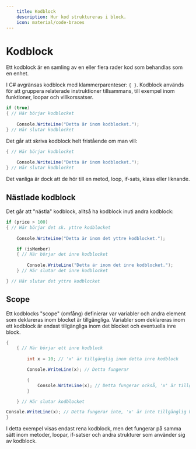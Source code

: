 ```yaml
---
    title: Kodblock
    description: Hur kod struktureras i block.
    icon: material/code-braces
---
```


# Kodblock
Ett kodblock är en samling av en eller flera rader kod som behandlas som en enhet. 

I C# avgränsas kodblock med klammerparenteser: `{ }`. Kodblock används för att gruppera relaterade instruktioner tillsammans, till exempel inom funktioner, loopar och villkorssatser.

```csharp
if (true)
{ // Här börjar kodblocket
    
    Console.WriteLine("Detta är inom kodblocket.");
} // Här slutar kodblocket
```

Det går att skriva kodblock helt fristående om man vill:
```csharp
{ // Här börjar kodblocket
    
    Console.WriteLine("Detta är inom kodblocket.");
} // Här slutar kodblocket
```
Det vanliga är dock att de hör till en metod, loop, if-sats, klass eller liknande.

## Nästlade kodblock

Det går att "nästla" kodblock, alltså ha kodblock inuti andra kodblock:
```csharp
if (price > 100)
{ // Här börjar det sk. yttre kodblocket
    
    Console.WriteLine("Detta är inom det yttre kodblocket.");

    if (isMember)
    { // Här börjar det inre kodblocket
        
        Console.WriteLine("Detta är inom det inre kodblocket.");
    } // Här slutar det inre kodblocket

} // Här slutar det yttre kodblocket
```

## Scope

Ett kodblocks "scope" (omfång) definierar var variabler och andra element som deklareras inom blocket är tillgängliga. Variabler som deklareras inom ett kodblock är endast tillgängliga inom det blocket och eventuella inre block.

```csharp
{
    { // Här börjar ett inre kodblock
        
        int x = 10; // 'x' är tillgänglig inom detta inre kodblock

        Console.WriteLine(x); // Detta fungerar

        {
            Console.WriteLine(x); // Detta fungerar också, 'x' är tillgänglig här
        }

    } // Här slutar kodblocket

Console.WriteLine(x); // Detta fungerar inte, 'x' är inte tillgänglig här
}
```

I detta exempel visas endast rena kodblock, men det fungerar på samma sätt inom metoder, loopar, if-satser och andra strukturer som använder sig av kodblock.